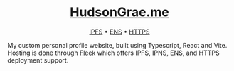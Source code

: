 <div align="center">

# [HudsonGrae.me](https://hudsongrae.me)

[IPFS](ipns://k51qzi5uqu5dkivw1ezrzlpf6naa09ohwk269mzoleigr2ia9ftq7ahcrhf85l) •
[ENS] • [HTTPS]

</div>

My custom personal profile website, built using Typescript, React and Vite.
Hosting is done through [Fleek] which offers IPFS, IPNS, ENS, and HTTPS
deployment support.

[HTTPS]: https://hudsongrae.me
[ENS]: https://hudsongraeme.eth
[Fleek]: https://github.com/FleekHQ
